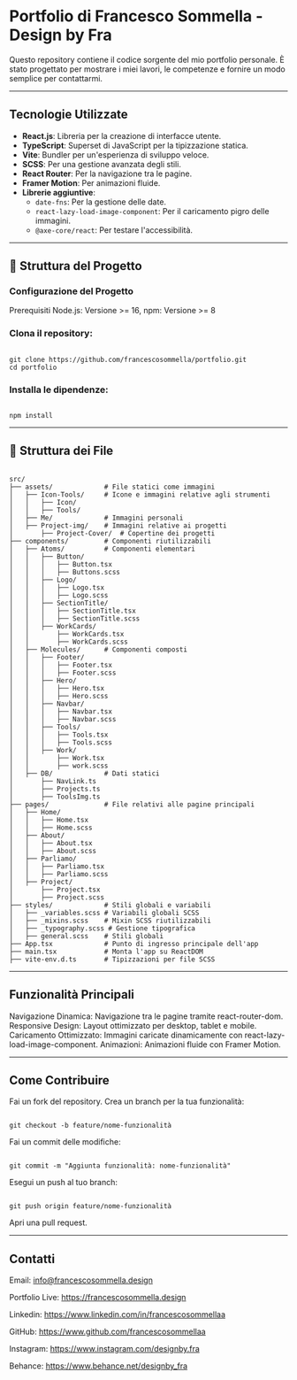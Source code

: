 # Portfolio di Francesco Sommella - Design by Fra

Questo repository contiene il codice sorgente del mio portfolio personale. È stato progettato per mostrare i miei lavori, le competenze e fornire un modo semplice per contattarmi.

---

## Tecnologie Utilizzate

- **React.js**: Libreria per la creazione di interfacce utente.
- **TypeScript**: Superset di JavaScript per la tipizzazione statica.
- **Vite**: Bundler per un'esperienza di sviluppo veloce.
- **SCSS**: Per una gestione avanzata degli stili.
- **React Router**: Per la navigazione tra le pagine.
- **Framer Motion**: Per animazioni fluide.
- **Librerie aggiuntive**:
  - `date-fns`: Per la gestione delle date.
  - `react-lazy-load-image-component`: Per il caricamento pigro delle immagini.
  - `@axe-core/react`: Per testare l'accessibilità.

---

## 📂 Struttura del Progetto

### Configurazione del Progetto

Prerequisiti
Node.js: Versione >= 16,
npm: Versione >= 8

### Clona il repository:

```plaintext

git clone https://github.com/francescosommella/portfolio.git
cd portfolio

```

### Installa le dipendenze:

```plaintext

npm install

```

---

## 📄 Struttura dei File

```plaintext

src/
├── assets/             # File statici come immagini
│   ├── Icon-Tools/     # Icone e immagini relative agli strumenti
│   │   ├── Icon/
│   │   ├── Tools/
│   ├── Me/             # Immagini personali
│   ├── Project-img/    # Immagini relative ai progetti
│       ├── Project-Cover/  # Copertine dei progetti
├── components/         # Componenti riutilizzabili
│   ├── Atoms/          # Componenti elementari
│   │   ├── Button/
│   │   │   ├── Button.tsx
│   │   │   ├── Buttons.scss
│   │   ├── Logo/
│   │   │   ├── Logo.tsx
│   │   │   ├── Logo.scss
│   │   ├── SectionTitle/
│   │   │   ├── SectionTitle.tsx
│   │   │   ├── SectionTitle.scss
│   │   ├── WorkCards/
│   │       ├── WorkCards.tsx
│   │       ├── WorkCards.scss
│   ├── Molecules/      # Componenti composti
│   │   ├── Footer/
│   │   │   ├── Footer.tsx
│   │   │   ├── Footer.scss
│   │   ├── Hero/
│   │   │   ├── Hero.tsx
│   │   │   ├── Hero.scss
│   │   ├── Navbar/
│   │   │   ├── Navbar.tsx
│   │   │   ├── Navbar.scss
│   │   ├── Tools/
│   │   │   ├── Tools.tsx
│   │   │   ├── Tools.scss
│   │   ├── Work/
│   │       ├── Work.tsx
│   │       ├── work.scss
│   ├── DB/             # Dati statici
│       ├── NavLink.ts
│       ├── Projects.ts
│       ├── ToolsImg.ts
├── pages/              # File relativi alle pagine principali
│   ├── Home/
│   │   ├── Home.tsx
│   │   ├── Home.scss
│   ├── About/
│   │   ├── About.tsx
│   │   ├── About.scss
│   ├── Parliamo/
│   │   ├── Parliamo.tsx
│   │   ├── Parliamo.scss
│   ├── Project/
│       ├── Project.tsx
│       ├── Project.scss
├── styles/             # Stili globali e variabili
│   ├── _variables.scss # Variabili globali SCSS
│   ├── _mixins.scss    # Mixin SCSS riutilizzabili
│   ├── _typography.scss # Gestione tipografica
│   ├── general.scss    # Stili globali
├── App.tsx             # Punto di ingresso principale dell'app
├── main.tsx            # Monta l'app su ReactDOM
├── vite-env.d.ts       # Tipizzazioni per file SCSS

```

---

## Funzionalità Principali

Navigazione Dinamica: Navigazione tra le pagine tramite react-router-dom.
Responsive Design: Layout ottimizzato per desktop, tablet e mobile.
Caricamento Ottimizzato: Immagini caricate dinamicamente con react-lazy-load-image-component.
Animazioni: Animazioni fluide con Framer Motion.

---

## Come Contribuire

Fai un fork del repository.
Crea un branch per la tua funzionalità:

```plaintext

git checkout -b feature/nome-funzionalità

```

Fai un commit delle modifiche:

```plaintext

git commit -m "Aggiunta funzionalità: nome-funzionalità"

```

Esegui un push al tuo branch:

```plaintext

git push origin feature/nome-funzionalità

```

Apri una pull request.

---

## Contatti

Email: info@francescosommella.design

Portfolio Live: https://francescosommella.design

Linkedin: https://www.linkedin.com/in/francescosommellaa

GitHub: https://www.github.com/francescosommellaa

Instagram: https://www.instagram.com/designby.fra

Behance: https://www.behance.net/designby_fra

